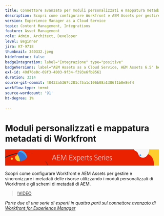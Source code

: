 ```yaml
---
title: Connettore avanzato per moduli personalizzati e mappatura metadati Workfront con Workfront per AEM
description: Scopri come configurare Workfront e AEM Assets per gestire e sincronizzare i metadati delle risorse utilizzando i moduli personalizzati di Workfront e gli schemi di metadati di AEM.
version: Experience Manager as a Cloud Service
topic: Content Management, Integrations
feature: Asset Management
role: Admin, Architect, Developer
level: Beginner
jira: KT-9718
thumbnail: 340332.jpeg
hidefromtoc: false
badgeIntegration: label="Integrazione" type="positive"
badgeVersions: label="AEM Assets as a Cloud Service, AEM Assets 6.5" before-title="false"
exl-id: 40d76e0c-69f3-4003-9f34-f393e6fb8561
duration: 3314
source-git-commit: 48433a5367c281cf5a1c106b08a1306f1b0e8ef4
workflow-type: tm+mt
source-wordcount: '91'
ht-degree: 1%

---
```


# Moduli personalizzati e mappatura metadati di Workfront

![AEM Experts Series](./assets/banner.png)

Scopri come configurare Workfront e AEM Assets per gestire e sincronizzare i metadati delle risorse utilizzando i moduli personalizzati di Workfront e gli schemi di metadati di AEM.

>[!VIDEO](https://video.tv.adobe.com/v/340332?quality=12&learn=on)

_Parte due di una serie di esperti in [quattro parti sul connettore avanzato di Workfront for Experience Manager](./overview.md)_
